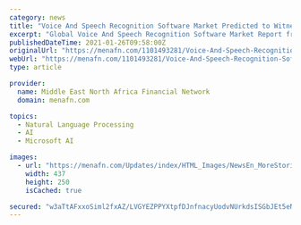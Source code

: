 ```yaml
---
category: news
title: "Voice And Speech Recognition Software Market Predicted to Witness Sustainable Evolution in Future | Microsoft, Alphabet, Sensory"
excerpt: "Global Voice And Speech Recognition Software Market Report from AMA Research highlights deep analysis on market characteristics, sizing, estimates and growth by segmentation, regional breakdowns ..."
publishedDateTime: 2021-01-26T09:58:00Z
originalUrl: "https://menafn.com/1101493281/Voice-And-Speech-Recognition-Software-Market-Predicted-to-Witness-Sustainable-Evolution-in-Future-Microsoft-Alphabet-Sensory"
webUrl: "https://menafn.com/1101493281/Voice-And-Speech-Recognition-Software-Market-Predicted-to-Witness-Sustainable-Evolution-in-Future-Microsoft-Alphabet-Sensory"
type: article

provider:
  name: Middle East North Africa Financial Network
  domain: menafn.com

topics:
  - Natural Language Processing
  - AI
  - Microsoft AI

images:
  - url: "https://menafn.com/Updates/index/HTML_Images/NewsEn_MoreStories_img_1.jpg?402257"
    width: 437
    height: 250
    isCached: true

secured: "w3aTtAFxxoSiml2fxAZ/LVGYEZPPYXtpfDJnfnacyUodvNUrkdsISGbJEt5eN/hbV9032EAErUh3zOLxRxCwcJz+yy/Rt3ITJMvfWFRM8TTKLYZtv7wfyZU8O8VorU39JPDC03s+Z8Mus49KxUYhz4INNU55AnjqukQAhoiSJvjC6pnfkR9/8OBVCM9BCjtoJeaYr0cuTdJoOZLHavNWeZ0kig2TrVX/iM/QZokNmuUxVAZhpur1ksfVE4mKQcQrcCzvuj0EJ9FwaFTpT+oIeQ4PAH7C+m30/6FdgpOWb6KryVV921RwNimAJLPM5TKjfqBvjjom61YdkdMsHBgV8lzJ+LcIPGFN0K8VNmfCzo0=;tTU8LyWd0EJ3C9kCdaJX4w=="
---
```


